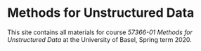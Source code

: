 # Methods for Unstructured Data

This site contains all materials for course _57366-01 Methods for Unstructured Data_ at the University of Basel, Spring term 2020.
